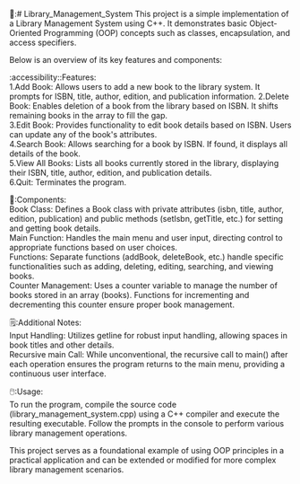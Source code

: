 📑:# Library_Management_System
This project is a simple implementation of a Library Management System using C++. It demonstrates basic Object-Oriented Programming (OOP) concepts such as classes, encapsulation, and access specifiers.

Below is an overview of its key features and components:

:accessibility::Features:                                 
1.Add Book: Allows users to add a new book to the library system. It prompts for ISBN, title, author, edition, and publication information.
2.Delete Book: Enables deletion of a book from the library based on ISBN. It shifts remaining books in the array to fill the gap.                        
3.Edit Book: Provides functionality to edit book details based on ISBN. Users can update any of the book's attributes.               
4.Search Book: Allows searching for a book by ISBN. If found, it displays all details of the book.                 
5.View All Books: Lists all books currently stored in the library, displaying their ISBN, title, author, edition, and publication details.                 
6.Quit: Terminates the program.             

🧭:Components:    
Book Class: Defines a Book class with private attributes (isbn, title, author, edition, publication) and public methods (setIsbn, getTitle, etc.) for setting and getting book details.    
Main Function: Handles the main menu and user input, directing control to appropriate functions based on user choices.     
Functions: Separate functions (addBook, deleteBook, etc.) handle specific functionalities such as adding, deleting, editing, searching, and viewing books.    
Counter Management: Uses a counter variable to manage the number of books stored in an array (books). Functions for incrementing and decrementing this counter ensure proper book management.    

🗒️:Additional Notes:   
Input Handling: Utilizes getline for robust input handling, allowing spaces in book titles and other details.    
Recursive main Call: While unconventional, the recursive call to main() after each operation ensures the program returns to the main menu, providing a continuous user interface.    

🖱️:Usage:  
To run the program, compile the source code (library_management_system.cpp) using a C++ compiler and execute the resulting executable. Follow the prompts in the console to perform various library management operations.  

This project serves as a foundational example of using OOP principles in a practical application and can be extended or modified for more complex library management scenarios.  
